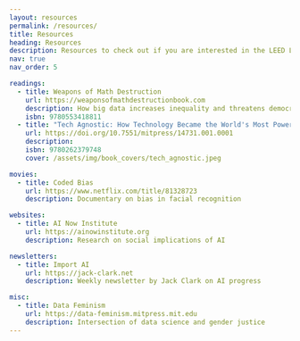 ```yaml
---
layout: resources
permalink: /resources/
title: Resources
heading: Resources
description: Resources to check out if you are interested in the LEED Lab's work.
nav: true
nav_order: 5

readings:
  - title: Weapons of Math Destruction
    url: https://weaponsofmathdestructionbook.com
    description: How big data increases inequality and threatens democracy
    isbn: 9780553418811
  - title: "Tech Agnostic: How Technology Became the World's Most Powerful Religion, and Why it Desperately Needs a Reformation"
    url: https://doi.org/10.7551/mitpress/14731.001.0001
    description:
    isbn: 9780262379748
    cover: /assets/img/book_covers/tech_agnostic.jpeg

movies:
  - title: Coded Bias
    url: https://www.netflix.com/title/81328723
    description: Documentary on bias in facial recognition

websites:
  - title: AI Now Institute
    url: https://ainowinstitute.org
    description: Research on social implications of AI

newsletters:
  - title: Import AI
    url: https://jack-clark.net
    description: Weekly newsletter by Jack Clark on AI progress

misc:
  - title: Data Feminism
    url: https://data-feminism.mitpress.mit.edu
    description: Intersection of data science and gender justice
---
```

